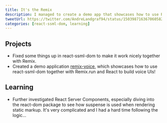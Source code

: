 ```yaml
---
title: It's the Remix
description: I managed to create a demo app that showcases how to use React and Remix for voice apps!
tweetUrl: https://twitter.com/AndreLandgraf94/status/1503987163670605828
categories: [react-ssml-dom, learning]
---
```


## Projects

- Fixed some things up in react-ssml-dom to make it work nicely together with Remix.
- Created a demo application [remix-voice](https://github.com/andrelandgraf/remix-voice), which showcases how to use react-ssml-dom together with Remix.run and React to build voice UIs!

## Learning

- Further investigated React Server Components, especially diving into the react-dom package to see how suspense is used when rendering static markup. It's very complicated and I had a hard time following the logic...
